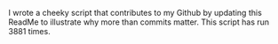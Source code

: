 I wrote a cheeky script that contributes to my Github by updating this ReadMe to illustrate why more than commits matter. This script has run 3881 times.